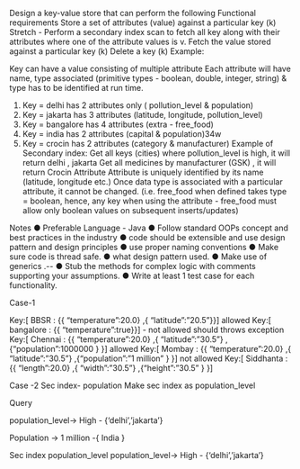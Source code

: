 Design a key-value store that can perform the following
Functional requirements
Store a set of attributes (value) against a particular key (k)
Stretch​ - Perform a secondary index scan to fetch all key along with their
attributes where one of the attribute values is v.
Fetch the value stored against a particular key (k)
Delete a key (k)
Example:


Key can have a value consisting of multiple attribute
Each attribute will have name, type associated (primitive types - boolean, double, integer, string) & type has to be identified at run time.
1)  Key = delhi has 2 attributes only ( pollution_level & population)
2)  Key = jakarta has 3 attributes (latitude, longitude, pollution_level)
3)  Key = bangalore has 4 attributes (extra - free_food)
4)  Key = india has 2 attributes (capital & population)34w
5)  Key = crocin has 2 attributes (category & manufacturer)
Example of Secondary index:
 Get all keys (cities) where pollution_level is high, it will return delhi , jakarta
 Get all medicines by manufacturer (GSK) , it will return Crocin
Attribute
Attribute is uniquely identified by its name (latitude, longitude etc.)
Once data type is associated with a particular attribute, it cannot be changed.
(i.e. free_food when defined takes type = boolean, hence, any key when using the attribute - free_food must allow only boolean values on subsequent inserts/updates)



Notes
●  Preferable Language - Java
●  Follow standard OOPs concept and best practices in the industry
●  code should be extensible and use design pattern and design principles
● use proper naming conventions
●  Make sure code is thread safe.
●  what design pattern used.
●  Make use of generics .--
●  Stub the methods for complex logic with comments supporting your
assumptions.
●  Write at least 1 test case for each functionality.

Case-1


Key:[ BBSR  : {{ “temperature”:20.0} ,{ “latitude”:”20.5”}}] allowed
Key:[ bangalore  : {{ “temperature”:true}}] - not allowed should throws exception
Key:[ Chennai  : {{ “temperature”:20.0} ,{ “latitude”:”30.5”} ,{“population”:1000000 } }] allowed
Key:[ Mombay  : {{ “temperature”:20.0} ,{ “latitude”:”30.5”} ,{“population”:”1 million” } }] not allowed
Key:[ Siddhanta  : {{ “length”:20.0} ,{ “width”:”30.5”} ,{“height”:”30.5” } }]


Case -2
Sec index- population
Make sec index as population_level

Query

population_level-> High - {‘delhi’,’jakarta’}


Population -> 1 million  -{ India }

Sec index population_level
population_level-> High - {‘delhi’,’jakarta’}
